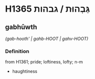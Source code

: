 # H1365 גַּבְהוּת / גבהות

## gabhûwth

_(gab-hooth' | ɡahb-HOOT | ɡahv-HOOT)_

### Definition

from H1361; pride; loftiness, lofty; n-m

- haughtiness
